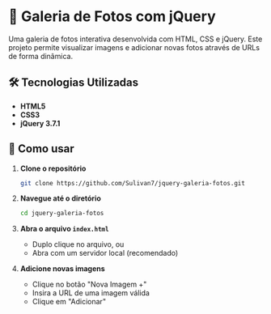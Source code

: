 # 📸 Galeria de Fotos com jQuery

Uma galeria de fotos interativa desenvolvida com HTML, CSS e jQuery. Este projeto permite visualizar imagens e adicionar novas fotos através de URLs de forma dinâmica.

## 🛠️ Tecnologias Utilizadas

- **HTML5**
- **CSS3**
- **jQuery 3.7.1**

## 🔧 Como usar

1. **Clone o repositório**

   ```bash
   git clone https://github.com/Sulivan7/jquery-galeria-fotos.git
   ```

2. **Navegue até o diretório**

   ```bash
   cd jquery-galeria-fotos
   ```

3. **Abra o arquivo `index.html`**

   - Duplo clique no arquivo, ou
   - Abra com um servidor local (recomendado)

4. **Adicione novas imagens**
   - Clique no botão "Nova Imagem +"
   - Insira a URL de uma imagem válida
   - Clique em "Adicionar"
